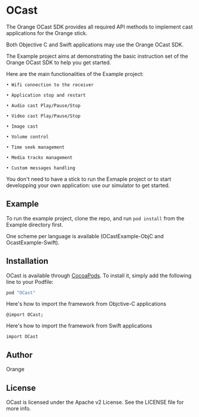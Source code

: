 # OCast

The Orange OCast SDK provides all required API methods to implement cast applications for the Orange stick.

Both Objective C and Swift applications may use the Orange OCast SDK.

The Example project aims at demonstrating the basic instruction set of the Orange OCast SDK to help you get started.

Here are the main functionalities of the Example project:


```
• Wifi connection to the receiver

• Application stop and restart

• Audio cast Play/Pause/Stop

• Video cast Play/Pause/Stop

• Image cast

• Volume control

• Time seek management

• Media tracks management

• Custom messages handling

```

You don't need to have a stick to run the Exmaple project or to start developping your own application: use our simulator to get started.

## Example

To run the example project, clone the repo, and run `pod install` from the Example directory first.

One scheme per language is available (OCastExample-ObjC and OcastExample-Swift).

## Installation

OCast is available through [CocoaPods](http://cocoapods.org). To install
it, simply add the following line to your Podfile:

```ruby
pod "OCast"
```

Here's how to import the framework from Objctive-C applications

```
@import OCast;
```

Here's how to import the framework from Swift applications

```
import OCast
```




## Author

Orange

## License

OCast is licensed under the Apache v2 License. See the LICENSE file for more info.
